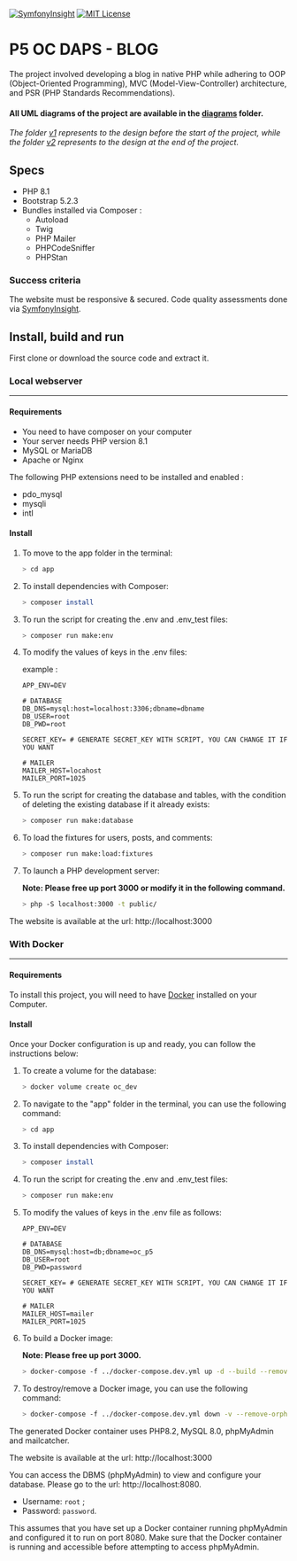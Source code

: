 [![SymfonyInsight](https://insight.symfony.com/projects/7a73ff23-8423-4951-bbfe-8d7312c5a691/mini.svg)](https://insight.symfony.com/projects/7a73ff23-8423-4951-bbfe-8d7312c5a691) [![MIT License](https://img.shields.io/badge/License-MIT-green.svg)](https://choosealicense.com/licenses/mit/)

# P5 OC DAPS - BLOG

The project involved developing a blog in native PHP while adhering to OOP (Object-Oriented Programming), MVC (Model-View-Controller) architecture, and PSR (PHP Standards Recommendations).

#### All UML diagrams of the project are available in the [diagrams](https://github.com/MH-DevApp/OC_Projet_5/tree/feature/documentation/diagrams) folder.
_The folder [v1](https://github.com/MH-DevApp/OC_Projet_5/tree/feature/documentation/diagrams/v1) represents to the design before the start of the project, while the folder [v2](https://github.com/MH-DevApp/OC_Projet_5/tree/feature/documentation/diagrams/v2) represents to the design at the end of the project._

## Specs

* PHP 8.1
* Bootstrap 5.2.3
* Bundles installed via Composer :
  * Autoload
  * Twig
  * PHP Mailer
  * PHPCodeSniffer
  * PHPStan

### Success criteria
The website must be responsive & secured. Code quality assessments done via [SymfonyInsight](https://insight.symfony.com/projects/7a73ff23-8423-4951-bbfe-8d7312c5a691).

## Install, build and run

First clone or download the source code and extract it.

### Local webserver
___
#### Requirements
- You need to have composer on your computer
- Your server needs PHP version 8.1
- MySQL or MariaDB
- Apache or Nginx

The following PHP extensions need to be installed and enabled :
- pdo_mysql
- mysqli
- intl

#### Install
1. To move to the app folder in the terminal:

    ```bash
    > cd app
    ```

2. To install dependencies with Composer:

    ```bash
    > composer install
    ```

3. To run the script for creating the .env and .env_test files:

    ```bash
    > composer run make:env
    ```

4. To modify the values of keys in the .env files:

    example :
    
    ```dotenv
    APP_ENV=DEV
    
    # DATABASE
    DB_DNS=mysql:host=localhost:3306;dbname=dbname
    DB_USER=root
    DB_PWD=root
    
    SECRET_KEY= # GENERATE SECRET_KEY WITH SCRIPT, YOU CAN CHANGE IT IF YOU WANT
    
    # MAILER
    MAILER_HOST=locahost
    MAILER_PORT=1025
    ```

5. To run the script for creating the database and tables, with the condition of deleting the existing database if it already exists:

    ```bash
    > composer run make:database
    ```

6. To load the fixtures for users, posts, and comments:

    ```bash
    > composer run make:load:fixtures
    ```

7. To launch a PHP development server:

   **Note: Please free up port 3000 or modify it in the following command.**

    ```bash
    > php -S localhost:3000 -t public/
    ```

The website is available at the url: http://localhost:3000

### With Docker
___
#### Requirements
To install this project, you will need to have [Docker](https://www.docker.com/) installed on your Computer. 

#### Install

Once your Docker configuration is up and ready, you can follow the instructions below:

1. To create a volume for the database:

    ```bash
    > docker volume create oc_dev
    ```

2. To navigate to the "app" folder in the terminal, you can use the following command:

    ```bash
    > cd app
    ```

3. To install dependencies with Composer:

    ```bash
    > composer install
    ```

4. To run the script for creating the .env and .env_test files:

    ```bash
    > composer run make:env
    ```

5. To modify the values of keys in the .env file as follows:

    ```dotenv
    APP_ENV=DEV

    # DATABASE
    DB_DNS=mysql:host=db;dbname=oc_p5
    DB_USER=root
    DB_PWD=password

    SECRET_KEY= # GENERATE SECRET_KEY WITH SCRIPT, YOU CAN CHANGE IT IF YOU WANT

    # MAILER
    MAILER_HOST=mailer
    MAILER_PORT=1025
    ```

6. To build a Docker image:

   **Note: Please free up port 3000.**

    ```bash
    > docker-compose -f ../docker-compose.dev.yml up -d --build --remove-orphans
    ```

7. To destroy/remove a Docker image, you can use the following command:

    ```bash
    > docker-compose -f ../docker-compose.dev.yml down -v --remove-orphans
    ```
The generated Docker container uses PHP8.2, MySQL 8.0, phpMyAdmin and mailcatcher.

The website is available at the url: http://localhost:3000

You can access the DBMS (phpMyAdmin) to view and configure your database. Please go to the url: http://localhost:8080.

- Username: `root` ;
- Password: `password`.

This assumes that you have set up a Docker container running phpMyAdmin and configured it to run on port 8080. Make sure that the Docker container is running and accessible before attempting to access phpMyAdmin.

